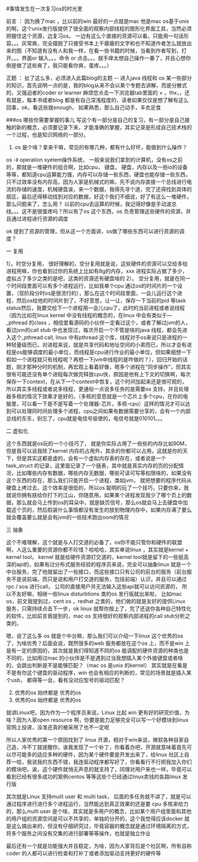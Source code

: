#事情发生在一次复习os的时光里

前言 ： 因为换了mac ，比以前的win 最好的一点就是mac 他是mac os基于unix的啊，这个unix发行版提供了很全面的观察内部线程的图形化界面工具，当然必须把握住这个资源，边复习os， 一边有这么个直接的资源可以看，只能用一句话形容。。。灰常爽，完全摆脱了只接受书本上干瘪瘪的文字和也不知道作者怎么就放出来的图（不知道有没有人和我一样，在看一些书籍的时候，当看到作者写到，打开。。。界面or 输入。。。命令 or 点击。。。就手痒太想自己操作一番了，并且心想你倒是做了这些爽了，我只能看你爽，蛋疼。。。）

正题 ： 扯了这么多，必须进入此篇blog的主题 -- 进入java 线程和 os 某一些部分的知识，首先说明一点的是，我的blog从来不会以某个专题去讲解，而是分散式的，又强迫者的coder or learner 麻烦您点击一下浏览器tab里面的 × ，thx，，还有就是，每本书或者blog 都是有自己深浅程度的，读者如果仅仅是想了解有这么回事，ok，看这些就enough， 如果熟悉，那么自己动手，丰衣足食

###os 哪些你需要掌握的事儿
写这个有一部分是自己的复习，有一部分是自己接触的新的概念，必须要记录下来，才能准确的掌握，其实记录是形成自己技术栈的一个过程，也是知识网络的一部分。



1. os 是个啥？拿来干嘛，常见的有哪几种，都有什么好坏，能做到什么操作？
 
 os -》 operation syetem操作系统， 一般来说我们拿到的计算机，没有os之前的，那就是一堆硬件的组合啊，比如cpu， 键盘， 硬盘，内存以及一些io的设备等等，都知道cpu运算能力强，内存可以存储一些东西，硬盘也能存储一些东西，只不过效率没有内存高，因为人家是机械式的嘛，先不说内存直接一个总线进行电流的存储的速度，机械硬盘诶，来一个数据，我得先寻个道，完了还得找到具体的扇区，最后还得移动找到对应的数据，好这个我们不细说，好了有这么一堆硬件，那么问题来了，怎么用？ 以前的cpu去运算的时候，我记得好像是手动波总线。。。这不是很蛋疼吗？所以有了os 这个东西，os 负责管理这些硬件的资源，并且通过进程进行资源的调度
 
 ok 提到了资源的管理，但从这一个方面讲，os做了哪些东西可以进行资源的调度？
 
一 复用

1）。时空分复用， 很好理解的，空分复用就是说，这些硬件的资源可以交给多给进程用嘛，你也看到过你的系统上比如有8g的内存，xxx 进程实际占据了多少，虚拟占了多少之类的是吧，这类的资源还有硬盘啥的
 2）。 空分复用，就是在同一个时间段里面可以有多个进程运行，比如我单个cpu 通过os的时间片的一个设置，（现阶段分时os是很流行的），那么在这个时间段里面，一会儿运行这个进程，然后os给他的时间片到了，不好意思，让一让，保存一下当前的pid 等task status然后，我要交给下一个进程用一会儿cpu了，此时的当前进程或者说线程（因为比如在linux kernel 中没有线程的概念的，在linux 中会有类似于—_pthread 的class ，相信爱看源码的小伙伴一定看过这个，或者了解过jvm的人，看过jvm的call stub 中也发现过，每次开启一个不管是啥的java 线程，都会先进入这个_pthread call, linux 中有pthread 这个库，线程对于os来说只是进程的一种轻量级而已，对进程来说，就是共享代码和地址空间的小弟而已，所以才会有进程是os能够调度的最小单位，而线程是cpu进行作业的最小单位，但如果细想一下假如一个进程就只有线程呢？再想一下jvm中线程的是咋做的？），回归开始的话题，刚才那种分时的机制，再宏观上看着好像，嗯多个进程在“同步操作”，但其实很有可能还没有单个进程每次做完释放cpu快，原因是他有上下文的切换啊，每次保存一下context，在从下一个context中恢复，这个时间加起来还是很可观的，所以其实多线程或者说多线程，更通俗一点说多任务的是需要os 支持，并且处理器多核的情况下效果才是好的，（多核的意思就是一个芯片上多个cpu，在你的电脑里，可以看一下是不是写着一个处理器-芯片，多核-cpu）这样的情况才可以达到可以处理同时间处理多个进程，cpu之间如果有数据需要分享的，会有一个内部总线的东东，别忘了，cpu就是电信号驱使的，电信号就是010101。。。
 
 二 虚拟化
 
 这个东西就是os玩的一个小技巧了， 就是你实际占用了一些些的内存比如90M，但是我可以说我除了kernel 内存的占用外，其余的你都可以占用，这就是你的天下，但是其实这都是虚的，会有一个虚拟内存表的存在，或者说是一个task_struct 的记录，这里面记录了一个链表，其中就是真实内存的页的分配情况，比如哪些内存有数据，哪些内存无数据，哪些可读可写等权限啥的，如果没有这个东西的存在，那么我们只能开启一个进程，类如jvm， 就把想要的程序代码从硬盘上拷过去，这个效率是很低的，所以os 聪明的玩了一个技巧，只要你来，我就说你拥有朕给你打下的江山，你随意用，如果某个进程发现我少了哪个页上的数据，那么就会马上传到os的耳朵中，就是缺页信号，那么os就会马上去硬盘中加载这个页的，然后假装什么事情都没有发生的放到物理内存中，如果内存满了要么就会覆盖要么就是会有jvm的一些技术跑出oom的情况
 
 三 抽象
 
 这个不难理解，这个就是与人打交道的必备了，os你不能只管你和硬件的联盟啊，人这么重要的资源你都不珍惜？哈哈哈，其实单说linux ，其实就是kernel + kernel tool， kernel 就是给硬件资源打交道的，kernel tool就是留下的一些挺高深的api的，如果有过分布式服务经验的程序员来说，完全可以抽象linux 就是一个中台服务，完了他就留出了一些接口，而这些接口只有公司的前台的服务（前台服务不是说前端，而只是说和用户打交道的服务，包括前端）认识，并且可以通过rpc / soa 进行call， 公司的直接用户并无法输入这些api就可以访问资源的， 所以不友好嘛，相继一些linux disturbtions 类的os 发行版就出来啦， 比如mac os，前文我提到过，cent os ，redhat 之类的，他们做的就是友好的提供Linux 服务，只需持续点击下一步，ok linux 就帮你按上了，完了还送你各种自己特性化的软件，比如前言我提到的，mac os 支持很好的观察内部进程的call stub分析之类的。
 
 
 嗯，说了这么多 os 就是个中台嘛，那么我们可以介绍一下linux 这个优秀的os 了，为啥优秀？后面会说，既然很多的web 服务都放在这个os 上，而不是win 上是有一定的原因的，其次就是我们得知道不同的os 能调配的硬件资源的种类也是不同的，比如用过mac 的小伙伴是不是遇到过当我想插入某个外接键盘或者啥的，会跳出判断是不是能够匹配？（mac os 是unix 的kernel） 其实就是在看是不是有你这个键盘的驱动程序，win 也会有相应的判断的，常见的场景就是插入某个usb， 都得等一会，看有没对应型号的驱动匹配？
 
 
 
 2. 优秀的os 始终都是 优秀的os 
 3.  优秀的os 始终都是 优秀的os 

 就讲Linux吧，因为作为一个程序员来说，Linux 比起 win 更有好的研究价值，为啥？因为人家open resource 啊，你要是能力足够完全可以写一个好模块到linux 官网上投递，没准还真的被采用了也不一定呢
 
 所以人家优秀的第一个原因找到了 linux 开源，相对于win来说，微软各种自家自己造，冷不丁就提醒你，诶我发现了一个补丁，你看着办吧，开源就意味着首先可以尽可能多的适应多种的硬件，因为某个硬件要是开发出来了，给linux 社区上自荐一哈，我说我的东西不错，我连驱动程序都写好了，你看看行不行把我加入你们的模块吧，诶，这个硬件就悄无声息的就支持了，同理对用户来也一样，毕竟可以看到已经有很多成功的案例centos 等等这些个已经通过linux卖钱的各路linux 发行版
 
 
其次就是Linux 支持muilt user 和 multi task， 后面的多任务就不讲了，就是可以通过程序进行进行多个进程运行，当然能达到真正效果的还是要 cpu 多核来给力的，那么multi user 是个啥，其实就是多用户的概念，比如某个用户组里面和其他的用户组的资源空间是可以不共享的，单独的分开的，这个我觉得应该docker 就是这么搞出来的，但没有仔细研究过，毕竟容器的概念就是通过环境隔离的方式，将多个服务之间没有交集的进行部署等等操作，也就是独立作业


最后还有一个就是功能强大并且稳定，为啥，因为人家背后是个社区啊，所有自称coder 的人都可以进行检查和打补丁或者添加驱动支持更好的硬件等



 
